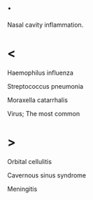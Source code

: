 # .

Nasal cavity inflammation.

# <

Haemophilus influenza

Streptococcus pneumonia

Moraxella catarrhalis

Virus; The most common

# >

Orbital cellulitis

Cavernous sinus syndrome

Meningitis
